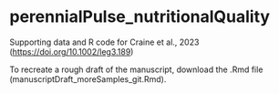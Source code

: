 # perennialPulse_nutritionalQuality
Supporting data and R code for Craine et al., 2023 (https://doi.org/10.1002/leg3.189) 

To recreate a rough draft of the manuscript, download the .Rmd file (manuscriptDraft_moreSamples_git.Rmd). 
